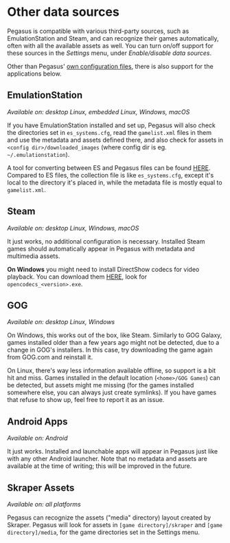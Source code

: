 # Other data sources

Pegasus is compatible with various third-party sources, such as EmulationStation and Steam, and can recognize their games automatically, often with all the available assets as well. You can turn on/off support for these sources in the *Settings* menu, under *Enable/disable data sources*.

Other than Pegasus' [own configuration files](config-files), there is also support for the applications below.

## EmulationStation

*Available on: desktop Linux, embedded Linux, Windows, macOS*

If you have EmulationStation installed and set up, Pegasus will also check the directories set in `es_systems.cfg`, read the `gamelist.xml` files in them and use the metadata and assets defined there, and also check for assets in `<config dir>/downloaded_images` (where config dir is eg. `~/.emulationstation`).

A tool for converting between ES and Pegasus files can be found [HERE](http://pegasus-frontend.org/tools/convert). Compared to ES files, the collection file is like `es_systems.cfg`, except it's local to the directory it's placed in, while the metadata file is mostly equal to `gamelist.xml`.

## Steam

*Available on: desktop Linux, Windows, macOS*

It just works, no additional configuration is necessary. Installed Steam games should automatically appear in Pegasus with metadata and multimedia assets.

**On Windows** you might need to install DirectShow codecs for video playback. You can download them [HERE](https://xiph.org/dshow/), look for `opencodecs_<version>.exe`.

## GOG

*Available on: desktop Linux, Windows*

On Windows, this works out of the box, like Steam. Similarly to GOG Galaxy, games installed older than a few years ago might not be detected, due to a change in GOG's installers. In this case, try downloading the game again from GOG.com and reinstall it.

On Linux, there's way less information available offline, so support is a bit hit and miss. Games installed in the default location (`<home>/GOG Games`) can be detected, but assets might me missing (for the games installed somewhere else, you can always just create symlinks). If you have games that refuse to show up, feel free to report it as an issue.

## Android Apps

*Available on: Android*

It just works. Installed and launchable apps will appear in Pegasus just like with any other Android launcher. Note that no metadata and assets are available at the time of writing; this will be improved in the future.

## Skraper Assets

*Available on: all platforms*

Pegasus can recognize the assets ("media" directory) layout created by Skraper. Pegasus will look for assets in `[game directory]/skraper` and `[game directory]/media`, for the game directories set in the Settings menu.
